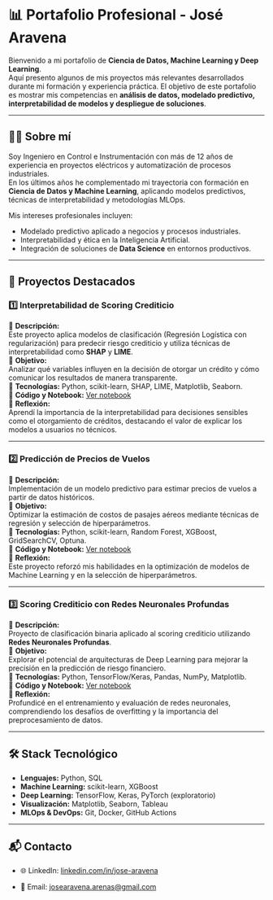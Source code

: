 # 📊 Portafolio Profesional - José Aravena

Bienvenido a mi portafolio de **Ciencia de Datos, Machine Learning y Deep Learning**.  
Aquí presento algunos de mis proyectos más relevantes desarrollados durante mi formación y experiencia práctica. El objetivo de este portafolio es mostrar mis competencias en **análisis de datos, modelado predictivo, interpretabilidad de modelos y despliegue de soluciones**.

---

## 👨‍💻 Sobre mí
Soy Ingeniero en Control e Instrumentación con más de 12 años de experiencia en proyectos eléctricos y automatización de procesos industriales.  
En los últimos años he complementado mi trayectoria con formación en **Ciencia de Datos y Machine Learning**, aplicando modelos predictivos, técnicas de interpretabilidad y metodologías MLOps.  

Mis intereses profesionales incluyen:
- Modelado predictivo aplicado a negocios y procesos industriales.  
- Interpretabilidad y ética en la Inteligencia Artificial.  
- Integración de soluciones de **Data Science** en entornos productivos.  

---

## 🚀 Proyectos Destacados

### 1️⃣ Interpretabilidad de Scoring Crediticio
📌 **Descripción:**  
Este proyecto aplica modelos de clasificación (Regresión Logística con regularización) para predecir riesgo crediticio y utiliza técnicas de interpretabilidad como **SHAP** y **LIME**.  
📌 **Objetivo:**  
Analizar qué variables influyen en la decisión de otorgar un crédito y cómo comunicar los resultados de manera transparente.  
📌 **Tecnologías:** Python, scikit-learn, SHAP, LIME, Matplotlib, Seaborn.  
📌 **Código y Notebook:** [Ver notebook](./01_Interpretabilidad_de_scoring_crediticio/Notebook_01.ipynb)  
📌 **Reflexión:**  
Aprendí la importancia de la interpretabilidad para decisiones sensibles como el otorgamiento de créditos, destacando el valor de explicar los modelos a usuarios no técnicos.

---

### 2️⃣ Predicción de Precios de Vuelos
📌 **Descripción:**  
Implementación de un modelo predictivo para estimar precios de vuelos a partir de datos históricos.  
📌 **Objetivo:**  
Optimizar la estimación de costos de pasajes aéreos mediante técnicas de regresión y selección de hiperparámetros.  
📌 **Tecnologías:** Python, scikit-learn, Random Forest, XGBoost, GridSearchCV, Optuna.  
📌 **Código y Notebook:** [Ver notebook](./02_Prediccion_de_precios_de_vuelos/Notebook_02.ipynb)  
📌 **Reflexión:**  
Este proyecto reforzó mis habilidades en la optimización de modelos de Machine Learning y en la selección de hiperparámetros.

---

### 3️⃣ Scoring Crediticio con Redes Neuronales Profundas
📌 **Descripción:**  
Proyecto de clasificación binaria aplicado al scoring crediticio utilizando **Redes Neuronales Profundas**.  
📌 **Objetivo:**  
Explorar el potencial de arquitecturas de Deep Learning para mejorar la precisión en la predicción de riesgo financiero.  
📌 **Tecnologías:** Python, TensorFlow/Keras, Pandas, NumPy, Matplotlib.  
📌 **Código y Notebook:** [Ver notebook](./03_Scoring_crediticio_con_RN_profundas/Notebook_03.ipynb)  
📌 **Reflexión:**  
Profundicé en el entrenamiento y evaluación de redes neuronales, comprendiendo los desafíos de overfitting y la importancia del preprocesamiento de datos.

---

## 🛠️ Stack Tecnológico
- **Lenguajes:** Python, SQL  
- **Machine Learning:** scikit-learn, XGBoost  
- **Deep Learning:** TensorFlow, Keras, PyTorch (exploratorio)  
- **Visualización:** Matplotlib, Seaborn, Tableau  
- **MLOps & DevOps:** Git, Docker, GitHub Actions  

---

## 📬 Contacto
- 🌐 LinkedIn: [linkedin.com/in/jose-aravena](https://www.linkedin.com/in/jos%C3%A9-aravena/)

- 📧 Email: josearavena.arenas@gmail.com
